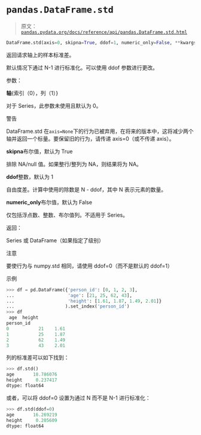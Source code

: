 # `pandas.DataFrame.std`

> 原文：[`pandas.pydata.org/docs/reference/api/pandas.DataFrame.std.html`](https://pandas.pydata.org/docs/reference/api/pandas.DataFrame.std.html)

```py
DataFrame.std(axis=0, skipna=True, ddof=1, numeric_only=False, **kwargs)
```

返回请求轴上的样本标准差。

默认情况下通过 N-1 进行标准化。可以使用 ddof 参数进行更改。

参数：

**轴**{索引（0），列（1）}

对于 Series，此参数未使用且默认为 0。

警告

DataFrame.std 在`axis=None`下的行为已被弃用，在将来的版本中，这将减少两个轴并返回一个标量。要保留旧的行为，请传递 axis=0（或不传递 axis）。

**skipna**布尔值，默认为 True

排除 NA/null 值。如果整行/整列为 NA，则结果将为 NA。

**ddof**整数，默认为 1

自由度差。计算中使用的除数是 N - ddof，其中 N 表示元素的数量。

**numeric_only**布尔值，默认为 False

仅包括浮点数、整数、布尔值列。不适用于 Series。

返回：

Series 或 DataFrame（如果指定了级别）

注意

要使行为与 numpy.std 相同，请使用 ddof=0（而不是默认的 ddof=1）

示例

```py
>>> df = pd.DataFrame({'person_id': [0, 1, 2, 3],
...                    'age': [21, 25, 62, 43],
...                    'height': [1.61, 1.87, 1.49, 2.01]}
...                   ).set_index('person_id')
>>> df
 age  height
person_id
0           21    1.61
1           25    1.87
2           62    1.49
3           43    2.01 
```

列的标准差可以如下找到：

```py
>>> df.std()
age       18.786076
height     0.237417
dtype: float64 
```

或者，可以将 ddof=0 设置为通过 N 而不是 N-1 进行标准化：

```py
>>> df.std(ddof=0)
age       16.269219
height     0.205609
dtype: float64 
```

